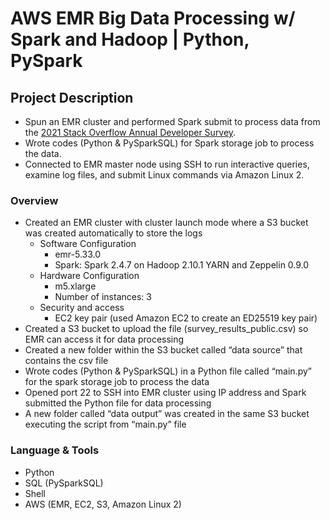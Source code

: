 # AWS EMR Big Data Processing w/ Spark and Hadoop | Python, PySpark 
## **Project Description**

- Spun an EMR cluster and performed Spark submit to process data from the [2021 Stack Overflow Annual Developer Survey](https://insights.stackoverflow.com/survey).
- Wrote codes (Python & PySparkSQL) for Spark storage job to process the data.
- Connected to EMR master node using SSH to run interactive queries, examine log files, and submit Linux commands via Amazon Linux 2.

### **Overview**

- Created an EMR cluster with cluster launch mode where a S3 bucket was created automatically to store the logs
    - Software Configuration
        - emr-5.33.0
        - Spark: Spark 2.4.7 on Hadoop 2.10.1 YARN and Zeppelin 0.9.0
    - Hardware Configuration
        - m5.xlarge
        - Number of instances: 3
    - Security and access
        - EC2 key pair (used Amazon EC2 to create an ED25519 key pair)
- Created a S3 bucket to upload the file (survey_results_public.csv) so EMR can access it for data processing
- Created a new folder within the S3 bucket called “data source” that contains the csv file
- Wrote codes (Python & PySparkSQL) in a Python file called “main.py” for the spark storage job to process the data
- Opened port 22 to SSH into EMR cluster using IP address and Spark submitted the Python file for data processing
- A new folder called “data output” was created in the same S3 bucket executing the script from “main.py” file

### Language **& Tools**

- Python
- SQL (PySparkSQL)
- Shell
- AWS (EMR, EC2, S3, Amazon Linux 2)
